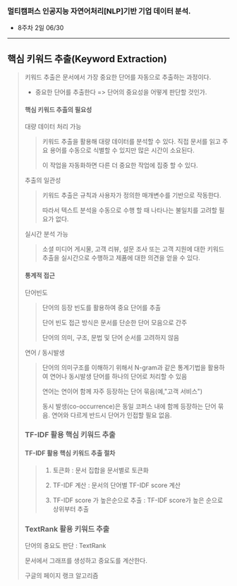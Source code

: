 ### 멀티캠퍼스 인공지능 자연어처리[NLP]기반 기업 데이터 분석.
- 8주차 2일 06/30
---
## 핵심 키워드 추출(Keyword Extraction)
> 키워드 추출은 문서에서 가장 중요한 단어를 자동으로 추출하는 과정이다.
> - 중요한 단어를 추출한다 => 단어의 중요성을 어떻게 판단할 것인가.
> 
> #### 핵심 키워드 추출의 필요성
> 대량 데이터 처리 가능
>> 키워드 추출을 활용해 대량 데이터를 분석할 수 있다. 직접 문서를 읽고 주요 용어를 수동으로 식별할 수 있지만 많은 시간이 소요된다.
>> 
>> 이 작업을 자동화하면 다른 더 중요한 작업에 집중 할 수 있다.
>> 
> 추출의 일관성
>> 키워드 추출은 규칙과 사용자가 정의한 매개변수를 기반으로 작동한다.
>> 
>> 따라서 텍스트 분석을 수동으로 수행 할 때 나타나는 불일치를 고려할 필요가 없다.
>>
> 실시간 분석 가능
>> 소셜 미디어 게시물, 고객 리뷰, 설문 조사 또는 고객 지원에 대한 키워드 추출을 실시간으로 수행하고 제품에 대한 의견을 얻을 수 있다.
>> 
> #### 통계적 접근
> 단어빈도
>> 단어의 등장 빈도를 활용하여 중요 단어를 추출
>> 
>> 단어 빈도 접근 방식은 문서를 단순한 단어 모음으로 간주
>> 
>> 단어의 의미, 구조, 문법 및 단어 순서를 고려하지 않음
>> 
> 연어 / 동시발생
>> 단어의 의미구조를 이해하기 위해서 N-gram과 같은 통계기법을 활용하여 연어나 동시발생 단어를 하나의 단어로 처리할 수 있음
>> 
>> 연어는 연이어 함께 자주 등장하는 단어 묶음(예,"고객 서비스")
>> 
>> 동시 발생(co-occurrence)은 동일 코퍼스 내에 함께 등장하는 단어 묶음. 연어와 다르게 반드시 단어가 인접할 필요 없음.
>
> ### TF-IDF 활용 핵심 키워드 추출
> #### TF-IDF 활용 핵심 키워드 추출 절차
>> 1. 토큰화 : 문서 집합을 문서별로 토큰화
>> 
>> 2. TF-IDF 계산 : 문서의 단어별 TF-IDF score 계산
>> 
>> 3. TF-IDF score 가 높은순으로 추출 : TF-IDF score가 높은 순으로 상위부터 추출
> 
> ### TextRank 활용 키워드 추출
> 단어의 중요도 판단 : TextRank
> 
> 문서에서 그래프를 생성하고 중요도를 계산한다.
> 
> 구글의 페이지 랭크 알고리즘
